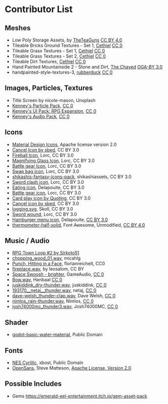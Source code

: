 # Contributor List

## Meshes

* Low Poly Storage Assets, by [TheTeaGuns](https://twitter.com/TheTeaGuns) [CC BY 4.0](https://creativecommons.org/licenses/by/4.0/)
* Tileable Bricks Ground Textures - Set 1, [Cethiel](https://opengameart.org/content/tileable-bricks-ground-textures-set-1) [CC 0](http://creativecommons.org/publicdomain/zero/1.0/)
* Tileable Grass Textures - Set 1, [Cethiel](https://opengameart.org/content/tileable-grass-textures-set-1) [CC 0](http://creativecommons.org/publicdomain/zero/1.0/)
* Tileable Grass Textures - Set 2, [Cethiel](https://opengameart.org/content/tileable-grass-textures-set-2) [CC 0](http://creativecommons.org/publicdomain/zero/1.0/)
* Tileable Dirt Textures, [Cethiel](https://opengameart.org/content/tileable-dirt-textures) [CC 0](http://creativecommons.org/publicdomain/zero/1.0/)
* Hand Painted Mountainside 2 - Stone and Dirt, [The Chayed](https://opengameart.org/content/hand-painted-mountainside-2-stone-and-dirt) [OGA-BY 3.0](http://opengameart.org/content/oga-by-30-faq)
* handpainted-style-textures-3, [rubberduck](https://opengameart.org/content/2k-handpainted-style-textures) [CC 0](http://creativecommons.org/publicdomain/zero/1.0/)


## Images, Particles, Textures

* Title Screen by nicole-mason, Unsplash
* [Kenney's Particle Pack](https://www.kenney.nl/assets/particle-pack), [CC 0](http://creativecommons.org/publicdomain/zero/1.0/)
* [Kenney's UI Pack: RPG Expansion](https://www.kenney.nl/assets/ui-pack-rpg-expansion), [CC 0](http://creativecommons.org/publicdomain/zero/1.0/)
* [Kenney's Audio Pack](https://kenney.nl/assets/ui-audio), [CC 0](http://creativecommons.org/publicdomain/zero/1.0/)

## Icons

* [Material Design Icons](https://material.io), Apache license version 2.0
* [Cancel Icon by sbed](http://opengameart.org/content/95-game-icons), CC BY 3.0
* [Fireball Icon](https://game-icons.net/1x1/lorc/fireball.html), Lorc, CC BY 3.0
* [Magnifying Glass Icon](https://game-icons.net/1x1/lorc/magnifying-glass.html), Lorc, CC BY 3.0
* [Battle gear Icon](https://game-icons.net/1x1/lorc/magnifying-glass.html), Lorc, CC BY 3.0
* [Swap bag icon](https://game-icons.net/1x1/lorc/swap-bag.html), Lorc, CC BY 3.0
* [shikashis-fantasy-icons-pack](https://shikashiassets.itch.io/shikashis-fantasy-icons-pack), shikashiassets, CC BY 3.0
* [Sword clash icon](https://game-icons.net/1x1/lorc/sword-clash.html), Lorc, CC BY 3.0
* [Eating icon](https://game-icons.net/1x1/delapouite/eating.html), Delapouite, CC BY 3.0
* [Battle gear icon](https://game-icons.net/1x1/lorc/sword-clash.html), Lorc, CC BY 3.0
* [Card play icon by Quoting](https://game-icons.net/1x1/quoting/card-play.html),  CC BY 3.0
* [Cancel icon by sbed](https://game-icons.net/1x1/sbed/cancel.html), CC BY 3.0
* [logging.svg](https://game-icons.net/1x1/skoll/logging.html), Skoll, CC BY 3.0
* [Sword wound](https://game-icons.net/1x1/lorc/sword-wound.html), Lorc, CC BY 3.0
* [Hamburger menu icon](https://game-icons.net/1x1/delapouite/hamburger-menu.html), Delapouite, [CC BY 3.0](http://creativecommons.org/licenses/by/3.0/)
* [thermometer-half-solid](https://fontawesome.com/icons/thermometer-half?style=solid), Font Awesome, Unmodified, [CC BY 4.0](https://fontawesome.com/license)

## Music / Audio

* [RPG Town Loop #2 by Sirkoto51](https://freesound.org/people/Sirkoto51/sounds/349179/)
* [chopping_wood_01.wav](https://freesound.org/people/micahlg/sounds/421928/), micahlg
* [Punch, Hitting in a Face](https://freesound.org/people/florianreichelt/sounds/460509/), florianreichelt, CC0
* [fireplace.wav](https://freesound.org/people/leosalom/sounds/234288/), by leosalom, CC BY
* [Space Swoosh - brighter](https://freesound.org/people/GameAudio/sounds/220191/), GameAudio, [CC 0](http://creativecommons.org/publicdomain/zero/1.0/)
* [Bow.wav](https://freesound.org/people/Hanbaal/sounds/178872/), Hanbaal [CC 0](http://creativecommons.org/publicdomain/zero/1.0/)
* [juskiddink_dry-thunder.wav](https://freesound.org/people/juskiddink/sounds/101933/), juskiddink, [CC 0](http://creativecommons.org/publicdomain/zero/1.0/)
* [193170__netaj__thunder.wav](https://freesound.org/people/netaj/sounds/193170/), netaj, [CC 0](http://creativecommons.org/publicdomain/zero/1.0/)
* [dave-welsh_thunder-clap.wav](https://freesound.org/people/Dave%20Welsh/sounds/194364), Dave Welsh, [CC 0](http://creativecommons.org/publicdomain/zero/1.0/)
* [nimlos_rain-thunder.wav](https://freesound.org/people/Nimlos/sounds/359151/), Nimlos, [CC 0](http://creativecommons.org/publicdomain/zero/1.0/)
* [josh74000mc_thunder3.wav](https://freesound.org/people/Josh74000MC/sounds/475094/), Josh74000MC, [CC 0](http://creativecommons.org/publicdomain/zero/1.0/)

## Shader

* [godot-basic-water-material](https://github.com/Maujoe/godot-basic-water-material), Public Domain

## Fonts

* [NES Cyrillic](http://www.pentacom.jp/pentacom/bitfontmaker2/gallery/?id=234), xbost, Public Domain
* [OpenSans](https://fonts.google.com/specimen/Open+Sans), Steve Matteson, [Apache License, Version 2.0](http://www.apache.org/licenses/LICENSE-2.0)

## Possible Includes

* Gems https://emerald-eel-entertainment.itch.io/gem-asset-pack